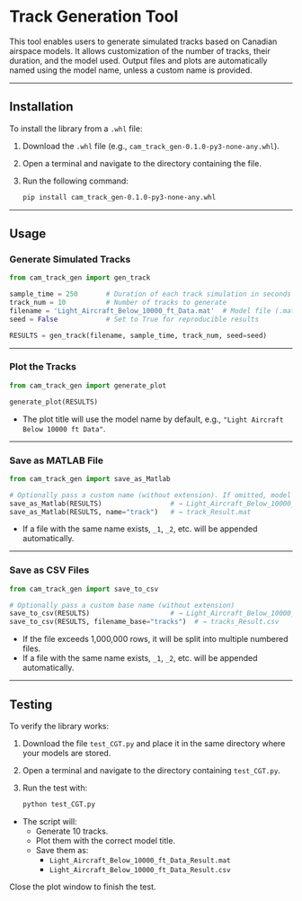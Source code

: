 # Track Generation Tool

This tool enables users to generate simulated tracks based on Canadian airspace models. It allows customization of the number of tracks, their duration, and the model used. Output files and plots are automatically named using the model name, unless a custom name is provided.

---

## Installation

To install the library from a `.whl` file:

1. Download the `.whl` file (e.g., `cam_track_gen-0.1.0-py3-none-any.whl`).
2. Open a terminal and navigate to the directory containing the file.
3. Run the following command:

   ```bash
   pip install cam_track_gen-0.1.0-py3-none-any.whl
   ```

---

## Usage

### Generate Simulated Tracks

```python
from cam_track_gen import gen_track

sample_time = 250       # Duration of each track simulation in seconds
track_num = 10          # Number of tracks to generate
filename = 'Light_Aircraft_Below_10000_ft_Data.mat'  # Model file (.mat)
seed = False            # Set to True for reproducible results

RESULTS = gen_track(filename, sample_time, track_num, seed=seed)
```

---

### Plot the Tracks

```python
from cam_track_gen import generate_plot

generate_plot(RESULTS)
```

- The plot title will use the model name by default, e.g., `"Light Aircraft Below 10000 ft Data"`.

---

### Save as MATLAB File

```python
from cam_track_gen import save_as_Matlab

# Optionally pass a custom name (without extension). If omitted, model name is used.
save_as_Matlab(RESULTS)                 # → Light_Aircraft_Below_10000_ft_Data_Result.mat
save_as_Matlab(RESULTS, name="track")   # → track_Result.mat
```

- If a file with the same name exists, `_1`, `_2`, etc. will be appended automatically.

---

### Save as CSV Files

```python
from cam_track_gen import save_to_csv

# Optionally pass a custom base name (without extension)
save_to_csv(RESULTS)                    # → Light_Aircraft_Below_10000_ft_Data_Result.csv
save_to_csv(RESULTS, filename_base="tracks")  # → tracks_Result.csv
```

- If the file exceeds 1,000,000 rows, it will be split into multiple numbered files.
- If a file with the same name exists, `_1`, `_2`, etc. will be appended automatically.

---

## Testing

To verify the library works:

1. Download the file `test_CGT.py` and place it in the same directory where your models are stored.
2. Open a terminal and navigate to the directory containing `test_CGT.py`.
3. Run the test with:

   ```bash
   python test_CGT.py
   ```

- The script will:
  - Generate 10 tracks.
  - Plot them with the correct model title.
  - Save them as:
    - `Light_Aircraft_Below_10000_ft_Data_Result.mat`
    - `Light_Aircraft_Below_10000_ft_Data_Result.csv`

Close the plot window to finish the test.
